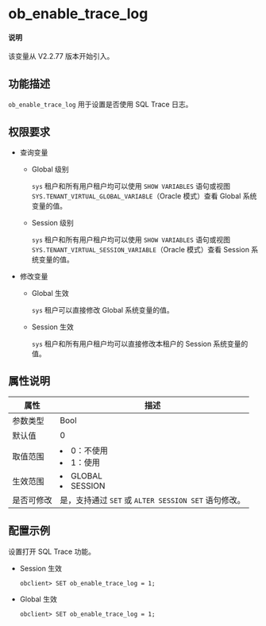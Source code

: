 # ob_enable_trace_log

<main id="notice" type='explain'>
  <h4>说明</h4>
  <p>该变量从 V2.2.77 版本开始引入。</p>
</main>

## 功能描述

`ob_enable_trace_log` 用于设置是否使用 SQL Trace 日志。

## 权限要求

* 查询变量

  * Global 级别

    `sys` 租户和所有用户租户均可以使用 `SHOW VARIABLES` 语句或视图 `SYS.TENANT_VIRTUAL_GLOBAL_VARIABLE`（Oracle 模式）查看 Global 系统变量的值。

  * Session 级别

    `sys` 租户和所有用户租户均可以使用 `SHOW VARIABLES` 语句或视图 `SYS.TENANT_VIRTUAL_SESSION_VARIABLE`（Oracle 模式）查看 Session 系统变量的值。

* 修改变量

  * Global 生效

    `sys` 租户可以直接修改 Global 系统变量的值。

  * Session 生效

    `sys` 租户和所有用户租户均可以直接修改本租户的 Session 系统变量的值。

## 属性说明

| **属性**   |      **描述**    |
|------------|--------------------|
| 参数类型    | Bool                                                                                                       |
| 默认值      | 0                                                                                                          |
| 取值范围    | <li> 0：不使用</li>   <li> 1：使用</li>        |
| 生效范围    | <li> GLOBAL</li>   <li> SESSION</li>    |
| 是否可修改  | 是，支持通过 `SET` 或 `ALTER SESSION SET` 语句修改。|

## 配置示例

设置打开 SQL Trace 功能。

* Session 生效

  ```shell
  obclient> SET ob_enable_trace_log = 1;
  ```

* Global 生效

  ```shell
  obclient> SET ob_enable_trace_log = 1;
  ```
